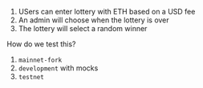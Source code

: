 1. USers can enter lottery with ETH based on a USD fee
2. An admin will choose when the lottery is over
3. The lottery will select a random winner

How do we test this?

1. `mainnet-fork`
2. `development` with mocks
3. `testnet`